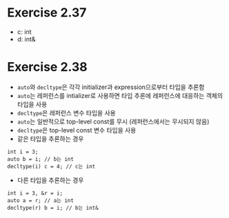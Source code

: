 # Exercise 2.37
- c: int
- d: int&

# Exercise 2.38
- `auto`와 `decltype`은 각각 initializer과 expression으로부터 타입을 추론함
- `auto`는 레퍼런스를 intializer로 사용하면 타입 추론에 레퍼런스에 대응하는 객체의 타입을 사용
- `decltype`은 레퍼런스 변수 타입을 사용 
- `auto`는  일반적으로  top-level const를 무시 (레퍼런스에서는 무시되지 않음)
- `decltype`은 top-level const 변수 타입을 사용 
- 같은 타입을 추론하는 경우 
```
int i = 3;
auto b = i; // b는 int
decltype(i) c = 4; // c는 int
```
- 다른 타입을 추론하는 경우
```
int i = 3, &r = i;
auto a = r; // a는 int
decltype(r) b = i; // b는 int&
```